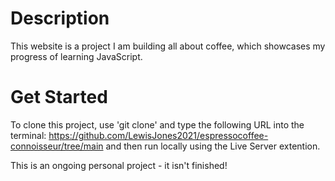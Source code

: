 # Description
This website is a project I am building all about coffee, which showcases my progress of learning JavaScript. 

# Get Started
To clone this project, use 'git clone' and type the following URL into the terminal: https://github.com/LewisJones2021/espressocoffee-connoisseur/tree/main and then run locally using the Live Server extention. 

This is an ongoing personal project - it isn't finished!

